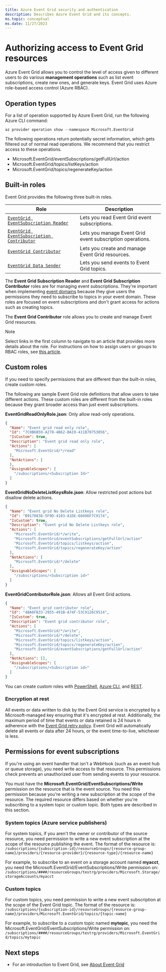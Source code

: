 ```yaml
---
title: Azure Event Grid security and authentication
description: Describes Azure Event Grid and its concepts.
ms.topic: conceptual
ms.date: 11/27/2023
---
```


# Authorizing access to Event Grid resources
Azure Event Grid allows you to control the level of access given to different users to do various **management operations** such as list event subscriptions, create new ones, and generate keys. Event Grid uses Azure role-based access control (Azure RBAC).

## Operation types
For a list of operation supported by Azure Event Grid, run the following Azure CLI command: 

```azurecli-interactive
az provider operation show --namespace Microsoft.EventGrid
```

The following operations return potentially secret information, which gets filtered out of normal read operations. We recommend that you restrict access to these operations. 

* Microsoft.EventGrid/eventSubscriptions/getFullUrl/action
* Microsoft.EventGrid/topics/listKeys/action
* Microsoft.EventGrid/topics/regenerateKey/action


## Built-in roles
Event Grid provides the following three built-in roles. 


| Role | Description |
| ---- | ----------- | 
| [`EventGrid EventSubscription Reader`](../role-based-access-control/built-in-roles.md#eventgrid-eventsubscription-reader) | Lets you read Event Grid event subscriptions. |
| [`EventGrid EventSubscription Contributor`](../role-based-access-control/built-in-roles.md#eventgrid-eventsubscription-contributor) | Lets you manage Event Grid event subscription operations. |
| [`EventGrid Contributor`](../role-based-access-control/built-in-roles.md#eventgrid-contributor) | Lets you create and manage Event Grid resources. |
| [`EventGrid Data Sender`](../role-based-access-control/built-in-roles.md#eventgrid-data-sender) | Lets you send events to Event Grid topics. |

The **Event Grid Subscription Reader** and **Event Grid Subscription Contributor** roles are for managing event subscriptions. They're important when implementing [event domains](event-domains.md) because they give users the permissions they need to subscribe to topics in your event domain. These roles are focused on event subscriptions and don't grant access for actions such as creating topics.

The **Event Grid Contributor** role allows you to create and manage Event Grid resources. 



> [!NOTE]
> Select links in the first column to navigate to an article that provides more details about the role. For instructions on how to assign users or groups to RBAC roles, see [this article](../role-based-access-control/quickstart-assign-role-user-portal.md).


## Custom roles

If you need to specify permissions that are different than the built-in roles, create custom roles.

The following are sample Event Grid role definitions that allow users to take different actions. These custom roles are different from the built-in roles because they grant broader access than just event subscriptions.

**EventGridReadOnlyRole.json**: Only allow read-only operations.

```json
{
  "Name": "Event grid read only role",
  "Id": "7C0B6B59-A278-4B62-BA19-411B70753856",
  "IsCustom": true,
  "Description": "Event grid read only role",
  "Actions": [
    "Microsoft.EventGrid/*/read"
  ],
  "NotActions": [
  ],
  "AssignableScopes": [
    "/subscriptions/<Subscription Id>"
  ]
}
```

**EventGridNoDeleteListKeysRole.json**: Allow restricted post actions but disallow delete actions.

```json
{
  "Name": "Event grid No Delete Listkeys role",
  "Id": "B9170838-5F9D-4103-A1DE-60496F7C9174",
  "IsCustom": true,
  "Description": "Event grid No Delete Listkeys role",
  "Actions": [
    "Microsoft.EventGrid/*/write",
    "Microsoft.EventGrid/eventSubscriptions/getFullUrl/action"
    "Microsoft.EventGrid/topics/listkeys/action",
    "Microsoft.EventGrid/topics/regenerateKey/action"
  ],
  "NotActions": [
    "Microsoft.EventGrid/*/delete"
  ],
  "AssignableScopes": [
    "/subscriptions/<Subscription id>"
  ]
}
```

**EventGridContributorRole.json**: Allows all Event Grid actions.

```json
{
  "Name": "Event grid contributor role",
  "Id": "4BA6FB33-2955-491B-A74F-53C9126C9514",
  "IsCustom": true,
  "Description": "Event grid contributor role",
  "Actions": [
    "Microsoft.EventGrid/*/write",
    "Microsoft.EventGrid/*/delete",
    "Microsoft.EventGrid/topics/listkeys/action",
    "Microsoft.EventGrid/topics/regenerateKey/action",
    "Microsoft.EventGrid/eventSubscriptions/getFullUrl/action"
  ],
  "NotActions": [],
  "AssignableScopes": [
    "/subscriptions/<Subscription id>"
  ]
}
```

You can create custom roles with [PowerShell](../role-based-access-control/custom-roles-powershell.md), [Azure CLI](../role-based-access-control/custom-roles-cli.md), and [REST](../role-based-access-control/custom-roles-rest.md).



### Encryption at rest

All events or data written to disk by the Event Grid service is encrypted by a Microsoft-managed key ensuring that it's encrypted at rest. Additionally, the maximum period of time that events or data retained is 24 hours in adherence with the [Event Grid retry policy](delivery-and-retry.md). Event Grid will automatically delete all events or data after 24 hours, or the event time-to-live, whichever is less.

## Permissions for event subscriptions
If you're using an event handler that isn't a WebHook (such as an event hub or queue storage), you need write access to that resource. This permissions check prevents an unauthorized user from sending events to your resource.

You must have the **Microsoft.EventGrid/EventSubscriptions/Write** permission on the resource that is the event source. You need this permission because you're writing a new subscription at the scope of the resource. The required resource differs based on whether you're subscribing to a system topic or custom topic. Both types are described in this section.

### System topics (Azure service publishers)
For system topics, if you aren't the owner or contributor of the source resource, you need permission to write a new event subscription at the scope of the resource publishing the event. The format of the resource is:
`/subscriptions/{subscription-id}/resourceGroups/{resource-group-name}/providers/{resource-provider}/{resource-type}/{resource-name}`

For example, to subscribe to an event on a storage account named **myacct**, you need the Microsoft.EventGrid/EventSubscriptions/Write permission on:
`/subscriptions/####/resourceGroups/testrg/providers/Microsoft.Storage/storageAccounts/myacct`

### Custom topics
For custom topics, you need permission to write a new event subscription at the scope of the Event Grid topic. The format of the resource is:
`/subscriptions/{subscription-id}/resourceGroups/{resource-group-name}/providers/Microsoft.EventGrid/topics/{topic-name}`

For example, to subscribe to a custom topic named **mytopic**, you need the Microsoft.EventGrid/EventSubscriptions/Write permission on:
`/subscriptions/####/resourceGroups/testrg/providers/Microsoft.EventGrid/topics/mytopic`



## Next steps

* For an introduction to Event Grid, see [About Event Grid](overview.md)
